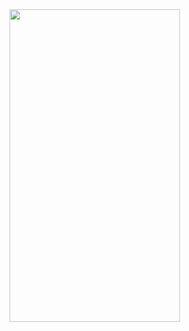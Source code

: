 <img src="https://user-images.githubusercontent.com/11329124/36864223-1a31edc4-1d5a-11e8-8f46-9060e76e5792.png" width="300" height="550" />
